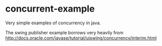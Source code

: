 concurrent-example
==================

Very simple examples of concurrency in java.

The swing publisher example borrows very heavily from
http://docs.oracle.com/javase/tutorial/uiswing/concurrency/interim.html
